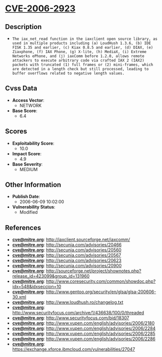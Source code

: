 
# [CVE-2006-2923](http://iaxclient.sourceforge.net/iaxcomm/)

## Description

- `The iax_net_read function in the iaxclient open source library, as used in multiple products including (a) LoudHush 1.3.6, (b) IDE FISK 1.35 and earlier, (c) Kiax 0.8.5 and earlier, (d) DIAX, (e) Ziaxphone, (f) IAX Phone, (g) X-lite, (h) MediaX, (i) Extreme Networks ePhone, and (j) iaxComm before 1.2.0, allows remote attackers to execute arbitrary code via crafted IAX 2 (IAX2) packets with truncated (1) full frames or (2) mini-frames, which are detected in a length check but still processed, leading to buffer overflows related to negative length values.`

## Cvss Data

- **Access Vector**:
  - NETWORK
- **Base Score**:
  - 6.4

## Scores

- **Exploitability Score**:
  - 10.0
- **Impact Score**:
  - 4.9
- **Base Severity**:
  - MEDIUM

## Other Information

- **Publish Date**:
  - 2006-06-09 10:02:00
- **Vulnerability Status**:
  - Modified

## References

- **cve@mitre.org**: http://iaxclient.sourceforge.net/iaxcomm/
- **cve@mitre.org**: http://secunia.com/advisories/20466
- **cve@mitre.org**: http://secunia.com/advisories/20560
- **cve@mitre.org**: http://secunia.com/advisories/20567
- **cve@mitre.org**: http://secunia.com/advisories/20623
- **cve@mitre.org**: http://secunia.com/advisories/20900
- **cve@mitre.org**: http://sourceforge.net/project/shownotes.php?release_id=423099&group_id=131960
- **cve@mitre.org**: http://www.coresecurity.com/common/showdoc.php?idx=548&idxseccion=10
- **cve@mitre.org**: http://www.gentoo.org/security/en/glsa/glsa-200606-30.xml
- **cve@mitre.org**: http://www.loudhush.ro/changelog.txt
- **cve@mitre.org**: http://www.securityfocus.com/archive/1/436638/100/0/threaded
- **cve@mitre.org**: http://www.securityfocus.com/bid/18307
- **cve@mitre.org**: http://www.vupen.com/english/advisories/2006/2180
- **cve@mitre.org**: http://www.vupen.com/english/advisories/2006/2284
- **cve@mitre.org**: http://www.vupen.com/english/advisories/2006/2285
- **cve@mitre.org**: http://www.vupen.com/english/advisories/2006/2286
- **cve@mitre.org**: https://exchange.xforce.ibmcloud.com/vulnerabilities/27047
